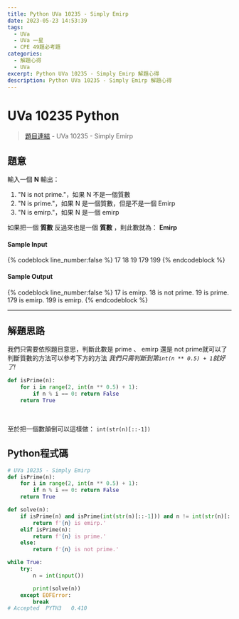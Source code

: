```yaml
---
title: Python UVa 10235 - Simply Emirp
date: 2023-05-23 14:53:39
tags:
  - UVa
  - UVa 一星
  - CPE 49題必考題
categories:
  - 解題心得
  - UVa
excerpt: Python UVa 10235 - Simply Emirp 解題心得
description: Python UVa 10235 - Simply Emirp 解題心得
---
```

# UVa 10235 Python

>[題目連結](https://onlinejudge.org/index.php?option=com_onlinejudge&Itemid=8&category=24&page=show_problem&problem=1176) - UVa 10235 - Simply Emirp


## 題意
輸入一個 **N** 
輸出：
1. "N is not prime."，如果 N 不是一個質數
2. "N is prime."，如果 N 是一個質數，但是不是一個 Emirp
3. "N is emirp."，如果 N 是一個 emirp
   
如果把一個 **質數** 反過來也是一個 **質數** ，則此數就為： **Emirp**

#### Sample Input 
{% codeblock line_number:false %}
17
18
19
179
199
{% endcodeblock %}

#### Sample Output 
{% codeblock line_number:false %}
17 is emirp.
18 is not prime.
19 is prime.
179 is emirp.
199 is emirp.
{% endcodeblock %}

---

## 解題思路
我們只需要依照題目意思，判斷此數是 prime 、 emirp 還是 not prime就可以了
判斷質數的方法可以參考下方的方法
*我們只需判斷到第`int(n ** 0.5) + 1`就好了!*
```python
def isPrime(n):
    for i in range(2, int(n ** 0.5) + 1):
        if n % i == 0: return False
    return True
```
<br>

至於把一個數顛倒可以這樣做：
`int(str(n)[::-1])`

## Python程式碼
```python
# UVa 10235 - Simply Emirp
def isPrime(n):
    for i in range(2, int(n ** 0.5) + 1):
        if n % i == 0: return False
    return True

def solve(n):
    if isPrime(n) and isPrime(int(str(n)[::-1])) and n != int(str(n)[::-1]):
        return f'{n} is emirp.'
    elif isPrime(n):
        return f'{n} is prime.'
    else:
        return f'{n} is not prime.'

while True:
    try:
        n = int(input())

        print(solve(n))
    except EOFError:
        break
# Accepted	PYTH3	0.410
```
